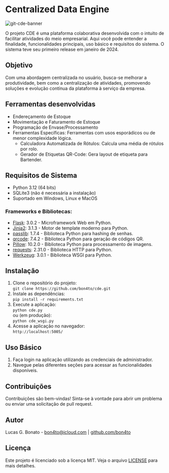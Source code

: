 <!DOCTYPE html>
<html lang="pt-BR">
	<body>
		<div class="container">
			<h1>Centralized Data Engine</h1>
			<img src="https://github.com/bon4to/cde/assets/129971622/e1c1187c-e281-4f2b-8453-42cc4beb6c34" alt="git-cde-banner">
			<p>O projeto CDE é uma plataforma colaborativa desenvolvida com o intuito de facilitar atividades do meio empresarial. Aqui você pode entender a finalidade, funcionalidades principais, uso básico e requisitos do sistema.
			O sistema teve seu primeiro release em janeiro de 2024.</p>
			<h2>Objetivo</h2>
			<p>Com uma abordagem centralizada no usuário, busca-se melhorar a produtividade, bem como a centralização de atividades, promovendo soluções e evolução contínua da plataforma à serviço da empresa.</p>
			<h2>Ferramentas desenvolvidas</h2>
			<ul>
				<li>Endereçamento de Estoque</li>
				<li>Movimentação e Faturamento de Estoque</li>
				<li>Programação de Envase/Processamento</li>
				<li>Ferramentas Específicas: Ferramentas com usos esporádicos ou de menor complexidade lógica.
					<ul>
						<li>Calculadora Automatizada de Rótulos: Calcula uma média de rótulos por rolo.</li>
						<li>Gerador de Etiquetas QR-Code: Gera layout de etiqueta para Bartender.</li>
					</ul>
				</li>
			</ul>
			<h2>Requisitos de Sistema</h2>
			<ul>
				<li>Python 3.12 (64 bits)</li>
				<li>SQLite3 (não é necessária a instalação)</li>
				<li>Suportado em Windows, Linux e MacOS</li>
			</ul>
			<h3>Frameworks e Bibliotecas:</h3>
			<ul>
				<li><a href="https://flask.palletsprojects.com/">Flask</a>: 3.0.2 - Microframework Web em Python.</li>
				<li><a href="https://jinja.palletsprojects.com/">Jinja2</a>: 3.1.3 - Motor de template moderno para Python.</li>
				<li><a href="https://passlib.readthedocs.io/en/stable/">passlib</a>: 1.7.4 - Biblioteca Python para hashing de senhas.</li>
				<li><a href="https://pypi.org/project/qrcode/">qrcode</a>: 7.4.2 - Biblioteca Python para geração de códigos QR.</li>
				<li><a href="https://python-pillow.readthedocs.io/">Pillow</a>: 10.2.0 - Biblioteca Python para processamento de imagens.</li>
				<li><a href="https://docs.python-requests.org/en/latest/">requests</a>: 2.31.0 - Biblioteca HTTP para Python.</li>
				<li><a href="https://werkzeug.palletsprojects.com/">Werkzeug</a>: 3.0.1 - Biblioteca WSGI para Python.</li>
			</ul>
			<h2>Instalação</h2>
			<ol>
				<li>Clone o repositório do projeto:<br>
					<code>git clone https://github.com/bon4to/cde.git</code>
				</li>
				<li>Instale as dependências:<br>
					<code>pip install -r requirements.txt</code>
				</li>
				<li>Execute a aplicação:<br>
					<code>python cde.py</code>
					<br>
					ou (em produção):
					<br>
					<code>python cde_wsgi.py</code>
				</li>
				<li>Acesse a aplicação no navegador:<br>
					<code>http://localhost:5005/</code>
				</li>
			</ol>
			<h2>Uso Básico</h2>
			<ol>
				<li>Faça login na aplicação utilizando as credenciais de administrador.</li>
				<li>Navegue pelas diferentes seções para acessar as funcionalidades disponíveis.</li>
			</ol>
			<h2>Contribuições</h2>
			<p>Contribuições são bem-vindas! Sinta-se à vontade para abrir um problema ou enviar uma solicitação de pull request.</p>
			<h2>Autor</h2>
			<p>Lucas G. Bonato - <a href="mailto:bon4to@icloud.com">bon4to@icloud.com</a> | <a href="https://github.com/bon4to">github.com/bon4to</a></p>
			<h2>Licença</h2>
			<p>Este projeto é licenciado sob a licença MIT. Veja o arquivo <a href="https://github.com/bon4to/cde/blob/main/LICENSE">LICENSE</a> para mais detalhes.</p>
		</div>
	</body>
</html>
